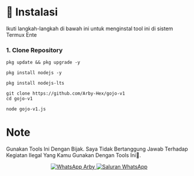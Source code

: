 # 🔧 Instalasi

Ikuti langkah-langkah di bawah ini untuk menginstal tool ini di sistem Termux Ente

### 1. Clone Repository
```
pkg update && pkg upgrade -y
```
```
pkg install nodejs -y
```
```
pkg install nodejs-lts
```
```
git clone https://github.com/Arby-Hex/gojo-v1
cd gojo-v1
```
```
node gojo-v1.js
```
# Note
Gunakan Tools Ini Dengan Bijak. Saya Tidak Bertanggung Jawab Terhadap Kegiatan Ilegal
Yang Kamu Gunakan Dengan Tools Ini👺.

<p align="center">
  <a href="https://wa.me/6285691909415" target="_blank">
    <img src="https://img.shields.io/badge/WhatsApp-Arby-25D366?style=for-the-badge&logo=whatsapp&logoColor=white" alt="WhatsApp Arby">
  </a>
  <a href="https://whatsapp.com/channel/0029Vb6VXlNK5cDJkIjUxi17" target="_blank">
    <img src="https://img.shields.io/badge/WhatsApp-Saluran-075E54?style=for-the-badge&logo=whatsapp&logoColor=white" alt="Saluran WhatsApp">
  </a>
</p>
